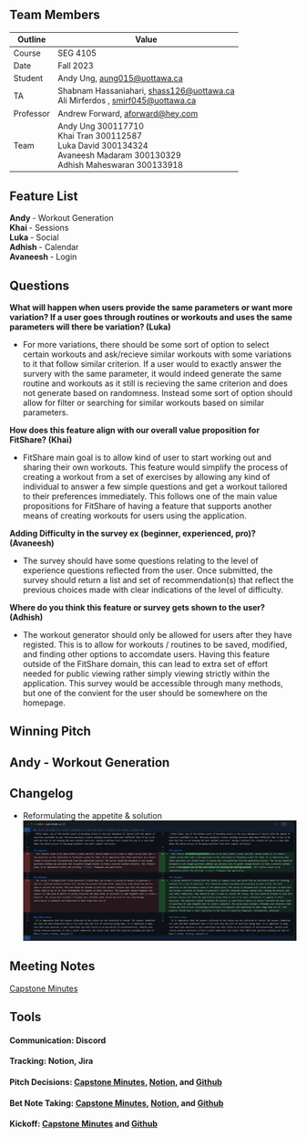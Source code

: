 ## Team Members

| Outline | Value |
| --- | --- |
| Course | SEG 4105 |
| Date | Fall 2023 |
| Student | Andy Ung, aung015@uottawa.ca |
| TA | Shabnam Hassaniahari, shass126@uottawa.ca <br> Ali Mirferdos , smirf045@uottawa.ca| 
| Professor | Andrew Forward, aforward@hey.com |  
| Team | Andy Ung 300117710 <br> Khai Tran 300112587 <br> Luka David 300134324<br>Avaneesh Madaram 300130329<br> Adhish Maheswaran 300133918 |

## Feature List
<strong> Andy </strong> - Workout Generation <br>
<strong> Khai  </strong> - Sessions <br>
<strong> Luka </strong> - Social <br>
<strong> Adhish  </strong> - Calendar <br>
<strong> Avaneesh </strong> - Login

## Questions
<strong> What will happen when users provide the same parameters or want more variation? If a user goes through routines or workouts and uses the same parameters will there be variation? (Luka)</strong>
- For more variations, there should be some sort of option to select certain workouts and ask/recieve similar workouts with some variations to it that follow similar criterion. If a user would to exactly answer the survery with the same parameter, it would indeed generate the same routine and workouts as it still is recieving the same criterion and does not generate based on randomness. Instead some sort of option should allow for filter or searching for similar workouts based on similar parameters.

<strong> How does this feature align with our overall value proposition for FitShare? (Khai)</strong>
- FitShare main goal is to allow kind of user to start working out and sharing their own workouts. This feature would simplify the process of creating a workout from a set of exercises by allowing any kind of individual to answer a few simple questions and get a workout tailored to their preferences immediately. This follows one of the main value propositions for FitShare of having a feature that supports another means of creating workouts for users using the application.

<strong> Adding Difficulty in the survey ex (beginner, experienced, pro)? (Avaneesh) </strong>
- The survey should have some questions relating to the level of experience questions reflected from the user. Once submitted, the survey should return a list and set of recommendation(s) that reflect the previous choices made with clear indications of the level of difficulty.   

<strong> Where do you think this feature or survey gets shown to the user? (Adhish) </strong>
- The workout generator should only be allowed for users after they have registed. This is to allow for workouts / routines to be saved, modified, and finding other options to accomdate users. Having this feature outside of the FitShare domain, this can lead to extra set of effort needed for public viewing rather simply viewing strictly within the application. This survey would be accessible through many methods, but one of the convient for the user should be somewhere on the homepage. 

## Winning Pitch 
## Andy - Workout Generation

## Changelog
- Reformulating the appetite & solution
![Alt text](image.png)


## Meeting Notes
[Capstone Minutes](https://github.com/LukaDavid04/FitShare/blob/main/Minutes.md)

## Tools 
#### Communication: Discord
#### Tracking: Notion, Jira
#### Pitch Decisions: [Capstone Minutes](https://github.com/LukaDavid04/FitShare/blob/main/Minutes.md), [Notion](https://www.notion.so/Meeting-Notes-3f6024de1c9948d7aee44417432c0fa1), and [Github](../lab05)
#### Bet Note Taking:  [Capstone Minutes](https://github.com/LukaDavid04/FitShare/blob/main/Minutes.md), [Notion](https://www.notion.so/Meeting-Notes-3f6024de1c9948d7aee44417432c0fa1), and [Github](../lab05)
#### Kickoff: [Capstone Minutes](https://github.com/LukaDavid04/FitShare/blob/main/Minutes.md) and [Github](../lab05)